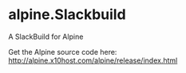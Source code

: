 # alpine.Slackbuild
A SlackBuild for Alpine

Get the Alpine source code here: http://alpine.x10host.com/alpine/release/index.html
